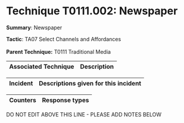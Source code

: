 # Technique T0111.002: Newspaper

**Summary**: Newspaper

**Tactic**: TA07 Select Channels and Affordances <br><br>**Parent Technique:** T0111 Traditional Media


| Associated Technique | Description |
| --------- | ------------------------- |



| Incident | Descriptions given for this incident |
| -------- | -------------------- |



| Counters | Response types |
| -------- | -------------- |


DO NOT EDIT ABOVE THIS LINE - PLEASE ADD NOTES BELOW